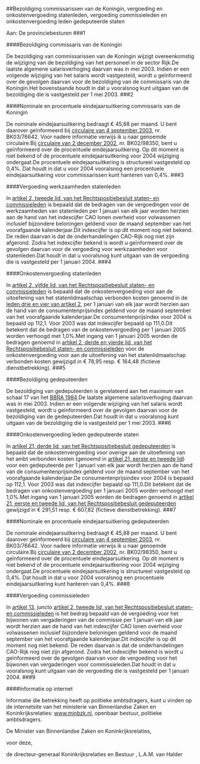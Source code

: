 <meta http-equiv='Content-Type' content='text/html; charset=utf-8' />

##Bezoldiging commissarissen van de Koningin, vergoeding en onkostenvergoeding statenleden, vergoeding commissieleden en onkostenvergoeding leden gedeputeerde staten

Aan: De provinciebesturen 
###1 

####Bezoldiging commissaris van de Koningin

De bezoldiging van commissarissen van de Koningin wijzigt overeenkomstig de wijziging van de bezoldiging van het personeel in de sector Rijk.De laatste algemene salarisverhoging daarvan was in mei 2003. Indien er een volgende wijziging van het salaris wordt vastgesteld, wordt u geïnformeerd over de gevolgen daarvan voor de bezoldiging van de commissaris van de Koningin.Het bovenstaande houdt in dat u vooralsnog kunt uitgaan van de bezoldiging die is vastgesteld per 1 mei 2003. 
###2 

####Nominale en procentuele eindejaarsuitkering commissaris van de Koningin

De nominale eindejaarsuitkering bedraagt € 45,88 per maand. U bent daarover geïnformeerd bij [circulaire van 4 september 2003](../../../../../../../../../../circulaire/eindejaarsuitkering/commissarissen/en/gedeputeerden/BWBR0015549/README.md), nr. BK03/76642. Voor nadere informatie verwijs ik u naar genoemde circulaire.Bij [circulaire van 2 december 2002](../../../../../../../../../../circulaire/circulaire/bezoldiging/en/eindejaarsuitkering/commissaris/van/de/koningin/BWBR0014368/README.md), nr. BK02/98350, bent u geïnformeerd over de procentuele eindejaarsuitkering. Op dit moment is niet bekend of de procentuele eindejaarsuitkering voor 2004 wijziging ondergaat.De procentuele eindejaarsuitkering is structureel vastgesteld op 0,4%. Dat houdt in dat u voor 2004 vooralsnog een procentuele eindejaarsuitkering voor commissarissen kunt hanteren van 0,4%. 
###3 

####Vergoeding werkzaamheden statenleden

In [artikel 2, tweede lid, van het Rechtspositiebesluit staten- en commissieleden](../../../../../../../../../../AMvB/rechtspositiebesluit/staten-/en/commissieleden/BWBR0006534/README.md) is bepaald dat de bedragen van de vergoedingen voor de werkzaamheden van statenleden per 1 januari van elk jaar worden herzien aan de hand van het indexcijfer CAO lonen overheid voor volwassenen inclusief bijzondere beloningen geldend voor de maand september van het voorafgaande kalenderjaar.Dit indexcijfer is op dit moment nog niet bekend. De reden daarvan is dat de onderhandelingen CAO-Rijk nog niet zijn afgerond. Zodra het indexcijfer bekend is wordt u geïnformeerd over de gevolgen daarvan voor de vergoeding voor werkzaamheden voor statenleden.Dat houdt in dat u vooralsnog kunt uitgaan van de vergoeding die is vastgesteld per 1 januari 2004. 
###4 

####Onkostenvergoeding statenleden

In [artikel 2, vijfde lid, van het Rechtspositiebesluit staten- en commissieleden](../../../../../../../../../../AMvB/rechtspositiebesluit/staten-/en/commissieleden/BWBR0006534/README.md) is bepaald dat de onkostenvergoeding voor aan de uitoefening van het statenlidmaatschap verbonden kosten genoemd in de [leden drie en vier van artikel 2](../../../../../../../../../../AMvB/rechtspositiebesluit/staten-/en/commissieleden/BWBR0006534/README.md), per 1 januari van elk jaar wordt herzien aan de hand van de consumentenprijsindex geldend voor de maand september van het voorafgaande kalenderjaar.De consumentenprijsindex voor 2004 is bepaald op 112,1. Voor 2003 was dat indexcijfer bepaald op 111,0.Dit betekent dat de bedragen van de onkostenvergoeding per 1 januari 2005 worden verhoogd met 1,0%.Met ingang van 1 januari 2005 worden de bedragen genoemd in [artikel 2, derde en vierde lid, van het Rechtspositiebesluit staten- en commissieleden](../../../../../../../../../../AMvB/rechtspositiebesluit/staten-/en/commissieleden/BWBR0006534/README.md) voor de onkostenvergoeding voor aan de uitoefening van het statenlidmaatschap verbonden kosten gewijzigd in € 78,95 resp. € 164,48 (fictieve dienstbetrekking). 
###5 

####Bezoldiging gedeputeerden

De bezoldiging van gedeputeerden is gerelateerd aan het maximum van schaal 17 van het [BBRA 1984](../../../../../../../../../../AMvB/bezoldigingsbesluit/burgerlijke/rijksambtenaren/1984/BWBR0003630/README.md).De laatste algemene salarisverhoging daarvan was in mei 2003. Indien er een volgende wijziging van het salaris wordt vastgesteld, wordt u geïnformeerd over de gevolgen daarvan voor de bezoldiging van de gedeputeerden.Dat houdt in dat u vooralsnog kunt uitgaan van de bezoldiging die is vastgesteld per 1 mei 2003. 
###6 

####Onkostenvergoeding leden gedeputeerde staten

In [artikel 21, derde lid, van het Rechtspositiebesluit gedeputeerden](../../../../../../../../../../AMvB/rechtspositiebesluit/gedeputeerden/BWBR0006533/README.md) is bepaald dat de onkostenvergoeding voor overige aan de uitoefening van het ambt verbonden kosten (genoemd in [artikel 21, eerste en tweede lid](../../../../../../../../../../AMvB/rechtspositiebesluit/gedeputeerden/BWBR0006533/README.md)) voor een gedeputeerde per 1 januari van elk jaar wordt herzien aan de hand van de consumentenprijsindex geldend voor de maand september van het voorafgaande kalenderjaar.De consumentenprijsindex voor 2004 is bepaald op 112,1. Voor 2003 was dat indexcijfer bepaald op 111,0.Dit betekent dat de bedragen van onkostenvergoeding per 1 januari 2005 worden verhoogd met 1,0%.Met ingang van 1 januari 2005 worden de bedragen genoemd in [artikel 21, eerste en tweede lid, van het Rechtspositiebesluit gedeputeerden](../../../../../../../../../../AMvB/rechtspositiebesluit/gedeputeerden/BWBR0006533/README.md) gewijzigd in € 291,51 resp. € 607,82 (fictieve dienstbetrekking). 
###7 

####Nominale en procentuele eindejaarsuitkering gedeputeerden

De nominale eindejaarsuitkering bedraagt € 45,88 per maand. U bent daarover geïnformeerd bij [circulaire van 4 september 2003](../../../../../../../../../../circulaire/eindejaarsuitkering/commissarissen/en/gedeputeerden/BWBR0015549/README.md), nr. BK03/76642. Voor nadere informatie verwijs ik u naar genoemde circulaire.Bij [circulaire van 2 december 2002](../../../../../../../../../../circulaire/circulaire/bezoldiging/en/eindejaarsuitkering/commissaris/van/de/koningin/BWBR0014368/README.md), nr. BK02/98350, bent u geïnformeerd over de procentuele eindejaarsuitkering. Op dit moment is niet bekend of de procentuele eindejaarsuitkering voor 2004 wijziging ondergaat.De procentuele eindejaarsuitkering is structureel vastgesteld op 0,4%. Dat houdt in dat u voor 2004 vooralsnog een procentuele eindejaarsuitkering kunt hanteren van 0,4%. 
###8 

####Vergoeding commissieleden

In [artikel 13](../../../../../../../../../../AMvB/rechtspositiebesluit/staten-/en/commissieleden/BWBR0006534/README.md), juncto [artikel 2, tweede lid, van het Rechtspositiebesluit staten- en commissieleden](../../../../../../../../../../AMvB/rechtspositiebesluit/staten-/en/commissieleden/BWBR0006534/README.md) is het bedrag bepaald van de vergoeding voor het bijwonen van vergaderingen van de commissie per 1 januari van elk jaar wordt herzien aan de hand van het indexcijfer CAO lonen overheid voor volwassenen inclusief bijzondere beloningen geldend voor de maand september van het voorafgaande kalenderjaar.Dit indexcijfer is op dit moment nog niet bekend. De reden daarvan is dat de onderhandelingen CAO-Rijk nog niet zijn afgerond. Zodra het indexcijfer bekend is wordt u geïnformeerd over de gevolgen daarvan voor de vergoeding voor het bijwonen van vergaderingen voor commissieleden.Dat houdt in dat u vooralsnog kunt uitgaan van de vergoeding die is vastgesteld per 1 januari 2004. 
###9 

####Informatie op internet

Informatie die betrekking heeft op politieke ambtsdragers, kunt u vinden op de internetsite van het ministerie van Binnenlandse Zaken en Koninkrijksrelaties: www.minbzk.nl, openbaar bestuur, politieke ambtsdragers. 

De 
Minister van Binnenlandse Zaken en Koninkrijksrelaties, 

voor deze, 

de 
directeur-generaal Koninkrijksrelaties en Bestuur ,
L.A.M. van  Halder   
